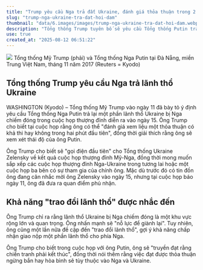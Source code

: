 ```yaml
---
title: "Trump yêu cầu Nga trả đất Ukraine, đánh giá thỏa thuận trong 2 phút"
slug: "trump-nga-ukraine-tra-dat-hoi-dam"
thumbnail: "data/6.images/images/trump-nga-ukraine-tra-dat-hoi-dam.webp"
description: "Tổng thống Trump tuyên bố sẽ yêu cầu Tổng thống Putin trả lại lãnh thổ Ukraine bị chiếm đóng trong hội nghị thượng đỉnh sắp tới, đồng thời cho biết ông có thể đánh giá khả năng thỏa thuận chỉ trong hai phút đầu tiên."
use: true
created_at: "2025-08-12 06:51:22"
---
```


![](/images/20250812-00000025-kyodonews-000-3-view.webp)
Tổng thống Mỹ Trump (phải) và Tổng thống Nga Putin tại Đà Nẵng, miền Trung Việt Nam, tháng 11 năm 2017 (Reuters = Kyodo)

## Tổng thống Trump yêu cầu Nga trả lãnh thổ Ukraine

WASHINGTON (Kyodo) – Tổng thống Mỹ Trump vào ngày 11 đã bày tỏ ý định yêu cầu Tổng thống Nga Putin trả lại một phần lãnh thổ Ukraine bị Nga chiếm đóng trong cuộc họp thượng đỉnh diễn ra vào ngày 15. Ông Trump cho biết tại cuộc họp rằng ông có thể "đánh giá xem liệu một thỏa thuận có khả thi hay không trong hai phút đầu tiên", đồng thời giải thích rằng ông sẽ xem xét thái độ của ông Putin.

Ông Trump cho biết sẽ "gọi điện đầu tiên" cho Tổng thống Ukraine Zelensky về kết quả cuộc họp thượng đỉnh Mỹ-Nga, đồng thời mong muốn sắp xếp các cuộc họp thượng đỉnh Nga-Ukraine trong tương lai hoặc một cuộc họp ba bên có sự tham gia của chính ông. Mặc dù trước đó có tin đồn ông đang cân nhắc mời ông Zelensky vào ngày 15, nhưng tại cuộc họp báo ngày 11, ông đã đưa ra quan điểm phủ nhận.

## Khả năng "trao đổi lãnh thổ" được nhắc đến

Ông Trump chỉ ra rằng lãnh thổ Ukraine bị Nga chiếm đóng là một khu vực rộng lớn và quan trọng. Ông nhấn mạnh sẽ "nỗ lực để giành lại". Tuy nhiên, ông cũng một lần nữa đề cập đến "trao đổi lãnh thổ", gợi ý khả năng chấp nhận giao nộp một phần lãnh thổ cho phía Nga.

Ông Trump cho biết trong cuộc họp với ông Putin, ông sẽ "truyền đạt rằng chiến tranh phải kết thúc", đồng thời nói thêm rằng việc đạt được thỏa thuận ngừng bắn hay hòa bình sẽ tùy thuộc vào Nga và Ukraine.